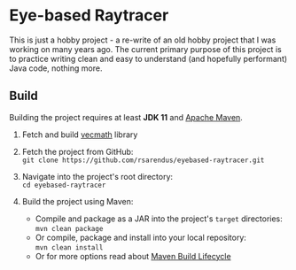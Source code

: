 # Eye-based Raytracer

This is just a hobby project - a re-write of an old hobby project that I was working on many years ago. The current primary purpose of this project is to practice writing clean and easy to understand (and hopefully performant) Java code, nothing more.

## Build

Building the project requires at least **JDK 11** and [Apache Maven](https://maven.apache.org/).

1. Fetch and build [vecmath](https://github.com/rsarendus/vecmath) library

2. Fetch the project from GitHub:
<br>`git clone https://github.com/rsarendus/eyebased-raytracer.git`

3. Navigate into the project's root directory:
<br>`cd eyebased-raytracer`

3. Build the project using Maven:
   * Compile and package as a JAR into the project's `target` directories:
   <br>`mvn clean package`
   * Or compile, package and install into your local repository:
   <br>`mvn clean install`
   * Or for more options read about [Maven Build Lifecycle](https://maven.apache.org/guides/introduction/introduction-to-the-lifecycle.html)

